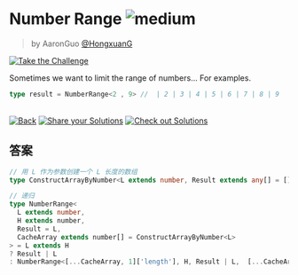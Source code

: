 <!--info-header-start--><h1>Number Range <img src="https://img.shields.io/badge/-medium-d9901a" alt="medium"/> </h1><blockquote><p>by AaronGuo <a href="https://github.com/HongxuanG" target="_blank">@HongxuanG</a></p></blockquote><p><a href="https://tsch.js.org/8640/play" target="_blank"><img src="https://img.shields.io/badge/-Take%20the%20Challenge-3178c6?logo=typescript&logoColor=white" alt="Take the Challenge"/></a> </p><!--info-header-end-->

Sometimes we want to limit the range of numbers...
For examples.

```ts
type result = NumberRange<2 , 9> //  | 2 | 3 | 4 | 5 | 6 | 7 | 8 | 9 
```

<!--info-footer-start--><br><a href="../../README.md" target="_blank"><img src="https://img.shields.io/badge/-Back-grey" alt="Back"/></a> <a href="https://tsch.js.org/8640/answer" target="_blank"><img src="https://img.shields.io/badge/-Share%20your%20Solutions-teal" alt="Share your Solutions"/></a> <a href="https://tsch.js.org/8640/solutions" target="_blank"><img src="https://img.shields.io/badge/-Check%20out%20Solutions-de5a77?logo=awesome-lists&logoColor=white" alt="Check out Solutions"/></a> <!--info-footer-end-->

## 答案

```ts
// 用 L 作为参数创建一个 L 长度的数组
type ConstructArrayByNumber<L extends number, Result extends any[] = []> = Result['length'] extends L ? Result : ConstructArrayByNumber<L, [...Result, 1]>

// 递归
type NumberRange<
  L extends number, 
  H extends number, 
  Result = L, 
  CacheArray extends number[] = ConstructArrayByNumber<L>
> = L extends H 
? Result | L
: NumberRange<[...CacheArray, 1]['length'], H, Result | L,  [...CacheArray, 1]>
```
